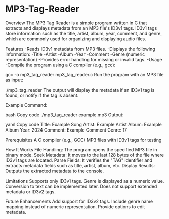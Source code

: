 # MP3-Tag-Reader
Overview
The MP3 Tag Reader is a simple program written in C that extracts and displays metadata from an MP3 file's ID3v1 tags. ID3v1 tags store information such as the title, artist, album, year, comment, and genre, which are commonly used for organizing and displaying audio files.

Features
-Reads ID3v1 metadata from MP3 files.
-Displays the following information:
-Title
-Artist
-Album
-Year
-Comment
-Genre (numeric representation)
-Provides error handling for missing or invalid tags.
-Usage
-Compile the program using a C compiler (e.g., gcc):



gcc -o mp3_tag_reader mp3_tag_reader.c
Run the program with an MP3 file as input:


./mp3_tag_reader <filename>
The output will display the metadata if an ID3v1 tag is found, or notify if the tag is absent.

Example
Command:

bash
Copy code
./mp3_tag_reader example.mp3
Output:

yaml
Copy code
Title: Example Song
Artist: Example Artist
Album: Example Album
Year: 2024
Comment: Example Comment
Genre: 17

Prerequisites
A C compiler (e.g., GCC)
MP3 files with ID3v1 tags for testing

How It Works
File Handling: The program opens the specified MP3 file in binary mode.
Seek Metadata: It moves to the last 128 bytes of the file where ID3v1 tags are located.
Parse Fields: It verifies the "TAG" identifier and extracts metadata fields such as title, artist, album, etc.
Display Results: Outputs the extracted metadata to the console.

Limitations
Supports only ID3v1 tags.
Genre is displayed as a numeric value. Conversion to text can be implemented later.
Does not support extended metadata or ID3v2 tags.

Future Enhancements
Add support for ID3v2 tags.
Include genre name mapping instead of numeric representation.
Provide options to edit metadata.
